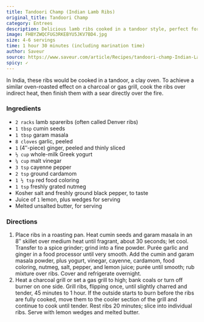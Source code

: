```yaml
---
title: Tandoori Champ (Indian Lamb Ribs)
original_title: Tandoori Champ
category: Entrees
description: Delicious lamb ribs cooked in a tandoor style, perfect for a charcoal or gas grill. Served with lemon wedges and melted butter.
image: FHBYZWQCFUG3RKEBYU5JKV7BD4.jpg
size: 4-6 servings
time: 1 hour 30 minutes (including marination time)
author: Saveur
source: https://www.saveur.com/article/Recipes/tandoori-champ-Indian-Lamb-Ribs
spicy: ✓
---
```


In India, these ribs would be cooked in a tandoor, a clay oven. To achieve a similar oven-roasted effect on a charcoal or gas grill, cook the ribs over indirect heat, then finish them with a sear directly over the fire.

### Ingredients

* `2 racks` lamb spareribs (often called Denver ribs)
* `1 tbsp` cumin seeds
* `1 tbsp` garam masala
* `8 cloves` garlic, peeled
* `1` (4″-piece) ginger, peeled and thinly sliced
* `½ cup` whole-milk Greek yogurt
* `¼ cup` malt vinegar
* `3 tsp` cayenne pepper
* `2 tsp` ground cardamom
* `1 ½ tsp` red food coloring
* `1 tsp` freshly grated nutmeg
* Kosher salt and freshly ground black pepper, to taste
* Juice of `1` lemon, plus wedges for serving
* Melted unsalted butter, for serving

### Directions

1. Place ribs in a roasting pan. Heat cumin seeds and garam masala in an 8″ skillet over medium heat until fragrant, about 30 seconds; let cool. Transfer to a spice grinder; grind into a fine powder. Purée garlic and ginger in a food processor until very smooth. Add the cumin and garam masala powder, plus yogurt, vinegar, cayenne, cardamom, food coloring, nutmeg, salt, pepper, and lemon juice; purée until smooth; rub mixture over ribs. Cover and refrigerate overnight.
2. Heat a charcoal grill or set a gas grill to high; bank coals or turn off burner on one side. Grill ribs, flipping once, until slightly charred and tender, 45 minutes to 1 hour. If the outside starts to burn before the ribs are fully cooked, move them to the cooler section of the grill and continue to cook until tender. Rest ribs 20 minutes; slice into individual ribs. Serve with lemon wedges and melted butter.